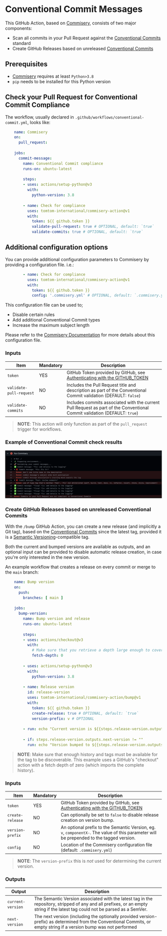 # Conventional Commit Messages

This GitHub Action, based on [Commisery], consists of two major components:

- Scan all commits in your Pull Request against the [Conventional Commits] standard
- Create GitHub Releases based on unreleased [Conventional Commits]

## Prerequisites

* [Commisery] requires at least `Python>3.8`
* `pip` needs to be installed for this Python version 

## Check your Pull Request for Conventional Commit Compliance

The workflow, usually declared in `.github/workflows/conventional-commit.yml`, looks like:

```yml
    name: Commisery
    on: 
      pull_request:

    jobs:
      commit-message:
        name: Conventional Commit compliance
        runs-on: ubuntu-latest

        steps:       
        - uses: actions/setup-python@v3
          with:
            python-version: 3.8

        - name: Check for compliance
          uses: tomtom-international/commisery-action@v1
          with:
            token: ${{ github.token }}
            validate-pull-request: true # OPTIONAL, default: `true`
            validate-commits: true # OPTIONAL, default: `true`
```

## Additional configuration options

You can provide additional configuration parameters to Commisery by providing a 
configuration file. i.e.:

```yml
        - name: Check for compliance
          uses: tomtom-international/commisery-action@v1
          with:
            token: ${{ github.token }}
            config: '.commisery.yml' # OPTIONAL, default: `.commisery.yml`
```

This configuration file can be used to;
- Disable certain rules
- Add additional Conventional Commit types
- Increase the maximum subject length

Please refer to the [Commisery Documentation](https://github.com/tomtom-international/commisery/blob/master/README.md)
for more details about this configuration file.

### Inputs

| Item | Mandatory | Description |
| --- | --- | --- |
| `token` | YES |  GitHub Token provided by GitHub, see [Authenticating with the GITHUB_TOKEN] |
| `validate-pull-request` | NO | Includes the Pull Request title and description as part of the Conventional Commit validation (DEFAULT: `false`) |
| `validate-commits` | NO | Includes commits associated with the current Pull Request as part of the Conventional Commit validation (DEFAULT: `true`) |

> **NOTE**: This action will only function as part of the `pull_request` trigger for workflows.

### Example of Conventional Commit check results

![example](https://github.com/tomtom-international/commisery-action/raw/master/resources/example.png)

### Create GitHub Releases based on unreleased Conventional Commits

With the `/bump` GitHub Action, you can create a new release (and implicitly a Git tag), based on the
[Conventional Commits] since the latest tag, provided it is a [Semantic Versioning]-compatible tag.

Both the current and bumped versions are available as outputs, and an optional input can be provided to
disable automatic release creation, in case you're only interested in the new version.

An example workflow that creates a release on every commit or merge to the `main` branch:

```yml
    name: Bump version
    on:
      push:
        branches: [ main ]

    jobs:
      bump-version:
        name: Bump version and release
        runs-on: ubuntu-latest

        steps:
        - uses: actions/checkout@v3
          with:
            # Make sure that you retrieve a depth large enough to cover your unreleased commits.
            fetch-depth: 0

        - uses: actions/setup-python@v3
          with:
            python-version: 3.8

        - name: Release version
          id: release-version
          uses: tomtom-international/commisery-action/bump@v1
          with:
            token: ${{ github.token }}
            create-release: true # OPTIONAL, default: `true`
            version-prefix: v # OPTIONAL

        - run: echo "Current version is ${{steps.release-version.outputs.current-version}}"

        - if: steps.release-version.outputs.next-version != ""
          run: echo "Version bumped to ${{steps.release-version.outputs.next-version}}
```

> **NOTE**: Make sure that enough history and tags must be available for the tag to be discoverable. This example uses a GitHub's "checkout" action with a fetch depth of zero (which imports the complete history).

### Inputs

| Item | Mandatory | Description |
| --- | --- | --- |
| `token` | YES | GitHub Token provided by GitHub, see [Authenticating with the GITHUB_TOKEN]|
| `create-release` | NO | Can optionally be set to `false` to disable release creation on version bump.|
| `version-prefix` | NO | An optional prefix to the Semantic Version, eg. `v`, `componentX-`. The value of this parameter will be prepended to the tagged version.
| `config` | NO | Location of the Commisery configuration file (default: `.commisery.yml`)

> **NOTE**: The `version-prefix` this is *not* used for determining the current version.

### Outputs
| Output | Description |
| --- | --- |
| `current-version` | The Semantic Version associated with the latest tag in the repository, stripped of any and all prefixes, or an empty string if the latest tag could not be parsed as a SemVer.
| `next-version` | The next version (including the optionally provided version-prefix) as determined from the Conventional Commits, or empty string if a version bump was not performed

[Conventional Commits]: https://www.conventionalcommits.org/en/v1.0.0/
[Semantic Versioning]: https://semver.org/spec/v2.0.0.html
[Commisery]: https://pypi.org/project/commisery/
[Authenticating with the GITHUB_TOKEN]: https://help.github.com/en/actions/automating-your-workflow-with-github-actions/authenticating-with-the-github_token


[Conventional Commits]: https://www.conventionalcommits.org/en/v1.0.0/
[Commisery]: https://pypi.org/project/commisery/
[Authenticating with the GITHUB_TOKEN]: https://help.github.com/en/actions/automating-your-workflow-with-github-actions/authenticating-with-the-github_token
[GitHub context]: https://docs.github.com/en/actions/reference/context-and-expression-syntax-for-github-actions#github-context
